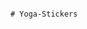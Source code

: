                                                                                                  # Yoga-Stickers
